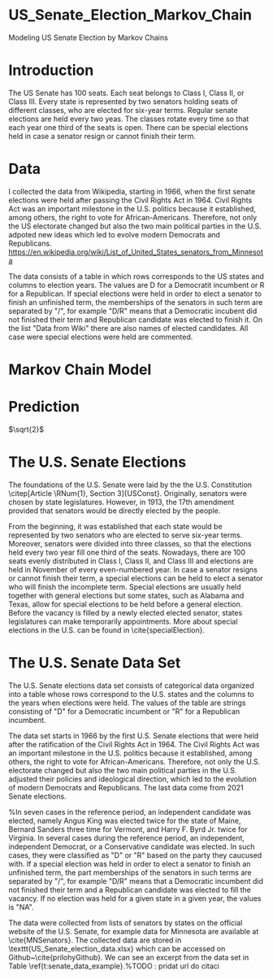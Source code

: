 # US_Senate_Election_Markov_Chain
Modeling US Senate Election by Markov Chains

# Introduction
The US Senate has 100 seats. Each seat belongs to Class I, Class II, or Class III. Every state is represented by two senators holding seats of different classes, who are elected for six-year terms. Regular senate elections are held every two yeas. The classes rotate every time so that each year one third of the seats is open. There can be special elections held in case a senator resign or cannot finish their term. 

# Data
I collected the data from Wikipedia, starting in 1966, when the first senate elections were held after passing the Civil Rights Act in 1964. Civil Rights Act was an important milestone in the U.S. politics because it established, among others, the right to vote for African-Americans. Therefore, not only the US electorate changed but also the two main political parties in the U.S. adpoted new ideas which led to evolve modern Democrats and Republicans. 
https://en.wikipedia.org/wiki/List_of_United_States_senators_from_Minnesota

The data consists of a table in which rows corresponds to the US states and columns to election years. The values are D for a Democratit incumbent or R for a Republican. If special elections were held in order to elect a senator to finish an unfinished term, the memberships of the senators in such term are separated by "/", for example "D/R" means that a Democratic incubent did not finished their term and Republican candidate was elected to finish it. On the list "Data from Wiki" there are also names of elected candidates. All case were special elections were held are commented.

# Markov Chain Model

# Prediction

$`\sqrt{2}`$

# The U.S. Senate Elections
The foundations of the U.S. Senate were laid by the the U.S. Constitution \citep[Article \RNum{1}, Section 3]{USConst}. Originally, senators were chosen by state legislatures. However, in 1913, the 17th amendment provided that senators would be directly elected by the people. 

From the beginning, it was established that each state would be represented by two senators who are elected to serve six-year terms. Moreover, senators were divided into three classes, so that the elections held every two year fill one third of the seats. Nowadays, there are 100 seats evenly distributed in Class I, Class II, and Class III and elections are held in November of every even-numbered year. In case a senator resigns or cannot finish their term, a special elections can be held to elect a senator who will finish the incomplete term. Special elections are usually held together with general elections but some states, such as Alabama and Texas, allow for special elections to be held before a general election. Before the vacancy is filled by a newly elected elected senator, states legislatures can make temporarily appointments. More about special elections in the U.S. can be found in \cite{specialElection}.

# The U.S. Senate Data Set

The U.S. Senate elections data set consists of categorical data organized into a table whose rows correspond to the U.S. states and the columns to the years when elections were held. The values of the table are strings consisting of "D" for a Democratic incumbent or "R" for a Republican incumbent. 

The data set starts in 1966 by the first U.S. Senate elections that were held after the ratification of the Civil Rights Act in 1964. The Civil Rights Act was an important milestone in the U.S. politics because it established, among others, the right to vote for African-Americans. Therefore, not only the U.S. electorate changed but also the two main political parties in the U.S. adjusted their policies and ideological direction, which led to the evolution of modern Democrats and Republicans. The last data come from 2021 Senate elections.

%In seven cases in the reference period, an independent candidate was elected, namely Angus King was elected twice for the state of Maine, Bernard Sanders three time for Vermont, and Harry F. Byrd Jr. twice for Virginia. 
In several cases during the reference period, an independent, independent Democrat, or a Conservative candidate was elected. In such cases, they were classified as "D" or "R" based on the party they caucused with. If a special election was held in order to elect a senator to finish an unfinished term, the part memberships of the senators in such terms are separated by "/", for example "D/R" means that a Democratic incumbent did not finished their term and a Republican candidate was elected to fill the vacancy. If no election was held for a given state in a given year, the values is "NA". 

The data were collected from lists of senators by states on the official website of the U.S. Senate, for example data for Minnesota are available at \cite{MNSenators}. The collected data are stored in  \texttt{US\_Senate\_election\_data.xlsx} which can be accessed on Github~\cite{prilohyGithub}. We can see an excerpt from the data set in Table \ref{t:senate_data_example}.%TODO : pridat url do citaci

